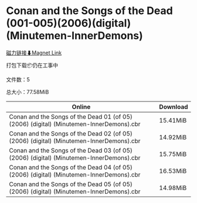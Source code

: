 # Conan and the Songs of the Dead (001-005)(2006)(digital)(Minutemen-InnerDemons)

[磁力链接⬇Magnet Link](magnet:?xt=urn:btih:51965cbe492861f42dda49e4b9c9bae72460d592&dn=Conan%20and%20the%20Songs%20of%20the%20Dead%20%28001-005%29%282006%29%28digital%29%28Minutemen-InnerDemons%29)

打包下载📦仍在工事中

文件数：5

总大小：77.58MiB

Online | Download
--- | ---
Conan and the Songs of the Dead 01 (of 05) (2006) (digital) (Minutemen-InnerDemons).cbr | 15.41MiB
Conan and the Songs of the Dead 02 (of 05) (2006) (digital) (Minutemen-InnerDemons).cbr | 14.92MiB
Conan and the Songs of the Dead 03 (of 05) (2006) (digital) (Minutemen-InnerDemons).cbr | 15.75MiB
Conan and the Songs of the Dead 04 (of 05) (2006) (digital) (Minutemen-InnerDemons).cbr | 16.53MiB
Conan and the Songs of the Dead 05 (of 05) (2006) (digital) (Minutemen-InnerDemons).cbr | 14.98MiB